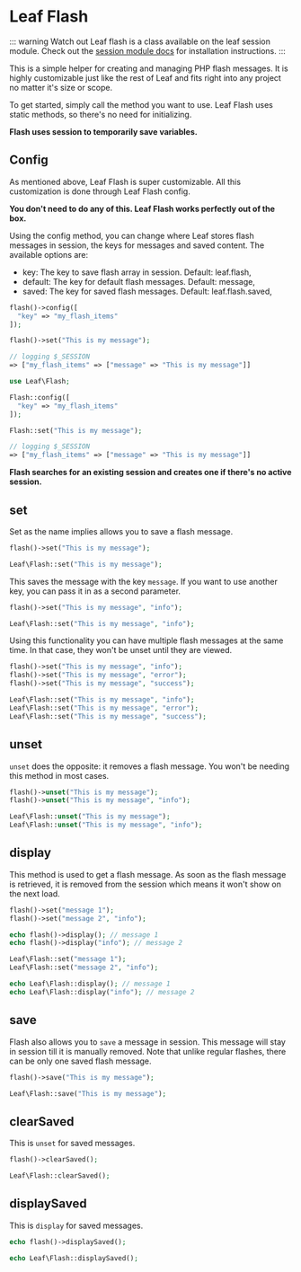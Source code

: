 <!-- markdownlint-disable no-inline-html -->
# Leaf Flash

::: warning Watch out
Leaf flash is a class available on the leaf session module. Check out the [session module docs](/modules/session/) for installation instructions.
:::

This is a simple helper for creating and managing PHP flash messages. It is highly customizable just like the rest of Leaf and fits right into any project no matter it's size or scope.

To get started, simply call the method you want to use. Leaf Flash uses static methods, so there's no need for initializing.

**Flash uses session to temporarily save variables.**

## Config

As mentioned above, Leaf Flash is super customizable. All this customization is done through Leaf Flash config.

**You don't need to do any of this. Leaf Flash works perfectly out of the box.**

Using the config method, you can change where Leaf stores flash messages in session, the keys for messages and saved content. The available options are:

- key: The key to save flash array in session. Default: leaf.flash,
- default: The key for default flash messages. Default: message,
- saved: The key for saved flash messages. Default: leaf.flash.saved,

<div class="functional-mode">

```php
flash()->config([
  "key" => "my_flash_items"
]);

flash()->set("This is my message");

// logging $_SESSION
=> ["my_flash_items" => ["message" => "This is my message"]]
```

</div>
<div class="class-mode">

```php
use Leaf\Flash;

Flash::config([
  "key" => "my_flash_items"
]);

Flash::set("This is my message");

// logging $_SESSION
=> ["my_flash_items" => ["message" => "This is my message"]]
```

</div>

**Flash searches for an existing session and creates one if there's no active session.**

## set

Set as the name implies allows you to save a flash message.

<div class="functional-mode">

```php
flash()->set("This is my message");
```

</div>
<div class="class-mode">

```php
Leaf\Flash::set("This is my message");
```

</div>

This saves the message with the key `message`. If you want to use another key, you can pass it in as a second parameter.

<div class="functional-mode">

```php
flash()->set("This is my message", "info");
```

</div>
<div class="class-mode">

```php
Leaf\Flash::set("This is my message", "info");
```

</div>

Using this functionality you can have multiple flash messages at the same time. In that case, they won't be unset until they are viewed.

<div class="functional-mode">

```php
flash()->set("This is my message", "info");
flash()->set("This is my message", "error");
flash()->set("This is my message", "success");
```

</div>
<div class="class-mode">

```php
Leaf\Flash::set("This is my message", "info");
Leaf\Flash::set("This is my message", "error");
Leaf\Flash::set("This is my message", "success");
```

</div>

## unset

`unset` does the opposite: it removes a flash message. You won't be needing this method in most cases.

<div class="functional-mode">

```php
flash()->unset("This is my message");
flash()->unset("This is my message", "info");
```

</div>
<div class="class-mode">

```php
Leaf\Flash::unset("This is my message");
Leaf\Flash::unset("This is my message", "info");
```

</div>

## display

This method is used to get a flash message. As soon as the flash message is retrieved, it is removed from the session which means it won't show on the next load.

<div class="functional-mode">

```php
flash()->set("message 1");
flash()->set("message 2", "info");

echo flash()->display(); // message 1
echo flash()->display("info"); // message 2
```

</div>
<div class="class-mode">

```php
Leaf\Flash::set("message 1");
Leaf\Flash::set("message 2", "info");

echo Leaf\Flash::display(); // message 1
echo Leaf\Flash::display("info"); // message 2
```

</div>

## save

Flash also allows you to `save` a message in session. This message will stay in session till it is manually removed. Note that unlike regular flashes, there can be only one saved flash message.

<div class="functional-mode">

```php
flash()->save("This is my message");
```

</div>
<div class="class-mode">

```php
Leaf\Flash::save("This is my message");
```

</div>

## clearSaved

This is `unset` for saved messages.

<div class="functional-mode">

```php
flash()->clearSaved();
```

</div>
<div class="class-mode">

```php
Leaf\Flash::clearSaved();
```

</div>

## displaySaved

This is `display` for saved messages.

<div class="functional-mode">

```php
echo flash()->displaySaved();
```

</div>
<div class="class-mode">

```php
echo Leaf\Flash::displaySaved();
```

</div>
